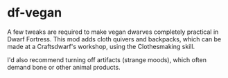 df-vegan
========

A few tweaks are required to make vegan dwarves completely practical in Dwarf
Fortress. This mod adds cloth quivers and backpacks, which can be made at a
Craftsdwarf's workshop, using the Clothesmaking skill.

I'd also recommend turning off artifacts (strange moods), which often demand
bone or other animal products.
